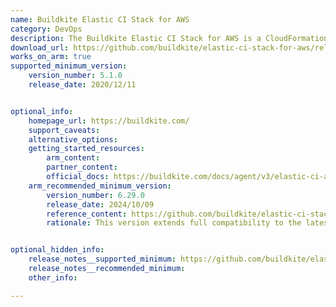 ```yaml
---
name: Buildkite Elastic CI Stack for AWS
category: DevOps
description: The Buildkite Elastic CI Stack for AWS is a CloudFormation stack that simplifies the process of setting up a scalable, secure, and highly available CI/CD infrastructure on Amazon Web Services (AWS).
download_url: https://github.com/buildkite/elastic-ci-stack-for-aws/releases
works_on_arm: true
supported_minimum_version:
    version_number: 5.1.0
    release_date: 2020/12/11


optional_info:
    homepage_url: https://buildkite.com/
    support_caveats:
    alternative_options:
    getting_started_resources:
        arm_content:
        partner_content:
        official_docs: https://buildkite.com/docs/agent/v3/elastic-ci-aws
    arm_recommended_minimum_version:
        version_number: 6.29.0
        release_date: 2024/10/09
        reference_content: https://github.com/buildkite/elastic-ci-stack-for-aws/releases/tag/v6.29.0
        rationale: This version extends full compatibility to the latest Graviton4-based m8g instances, ensuring access to the newest generation of Arm performance on AWS. This builds on a strong history of Arm support in the stack, which began with experimental Arm instance compatibility in v5.1.0 and steadily expanded to include Graviton2 (c6gn) and later Graviton3 families (c7g, m7g, r7g) as well as other specialized Arm instance types like g5g, lm4gn, lm4gen, and x2gd in the previous versions.


optional_hidden_info:
    release_notes__supported_minimum: https://github.com/buildkite/elastic-ci-stack-for-aws/releases/tag/v5.1.0
    release_notes__recommended_minimum:
    other_info:

---
```

